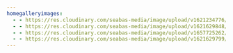 ```yaml
---
homegalleryimages:
  - - https://res.cloudinary.com/seabas-media/image/upload/v1621234776/gallery/Portraits/IMG_3033_mf4i8x.jpg
  - - https://res.cloudinary.com/seabas-media/image/upload/v1621629848/gallery/Home%20Gallery/IMG_7277_jdb5qk.jpg
  - - https://res.cloudinary.com/seabas-media/image/upload/v1657725262/gallery/Home%20Gallery/DSC08821-HDR_siprp1.jpg
  - - https://res.cloudinary.com/seabas-media/image/upload/v1621629799/gallery/Home%20Gallery/IMG_2438-Edit_ugmqfq.jpg
---
```

